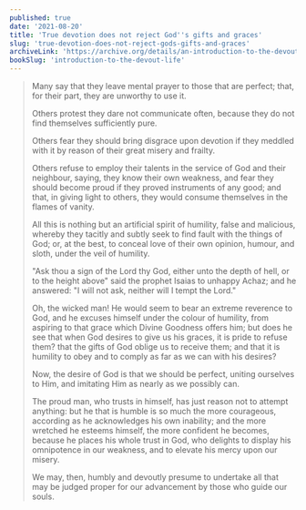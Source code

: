 ```yaml
---
published: true
date: '2021-08-20'
title: 'True devotion does not reject God''s gifts and graces'
slug: 'true-devotion-does-not-reject-gods-gifts-and-graces'
archiveLink: 'https://archive.org/details/an-introduction-to-the-devout-life/page/108?view=theater'
bookSlug: 'introduction-to-the-devout-life'
---
```


> Many say that they leave mental prayer to those that are perfect; that, for their part, they are unworthy to use it.
>
> Others protest they dare not communicate often, because they do not find themselves sufficiently pure.
>
> Others fear they should bring disgrace upon devotion if they meddled with it by reason of their great misery and frailty.
>
> Others refuse to employ their talents in the service of God and their neighbour, saying, they know their own weakness, and fear they should become proud if they proved instruments of any good; and that, in giving light to others, they would consume themselves in the flames of vanity.
>
> All this is nothing but an artificial spirit of humility, false and malicious, whereby they tacitly and subtly seek to find fault with the things of God; or, at the best, to conceal love of their own opinion, humour, and sloth, under the veil of humility.
>
> "Ask thou a sign of the Lord thy God, either unto the depth of hell, or to the height above" said the prophet Isaias to unhappy Achaz; and he answered: "I will not ask, neither will I tempt the Lord."
>
> Oh, the wicked man! He would seem to bear an extreme reverence to God, and he excuses himself under the colour of humility, from aspiring to that grace which Divine Goodness offers him; but does he see that when God desires to give us his graces, it is pride to refuse them? that the gifts of God oblige us to receive them; and that it is humility to obey and to comply as far as we can with his desires?
>
> Now, the desire of God is that we should be perfect, uniting ourselves to Him, and imitating Him as nearly as we possibly can.
>
> The proud man, who trusts in himself, has just reason not to attempt anything: but he that is humble is so much the more courageous, according as he acknowledges his own inability; and the more wretched he esteems himself, the more confident he becomes, because he places his whole trust in God, who delights to display his omnipotence in our weakness, and to elevate his mercy upon our misery.
>
> We may, then, humbly and devoutly presume to undertake all that may be judged proper for our advancement by those who guide our souls.